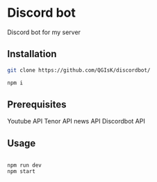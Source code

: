 # Discord bot

Discord bot for my server

## Installation

```bash
git clone https://github.com/QGIsK/discordbot/
```

```bash
npm i
```

## Prerequisites
Youtube API
Tenor API
news API
Discordbot API

## Usage

```node

npm run dev
npm start

```
